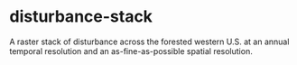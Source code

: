 # disturbance-stack
A raster stack of disturbance across the forested western U.S. at an annual temporal resolution and an as-fine-as-possible spatial resolution.
